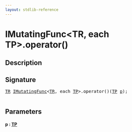 ```yaml
---
layout: stdlib-reference
---
```


# IMutatingFunc\<TR, each TP\>\.operator\(\)

## Description





## Signature 

<pre>
<a href="../index.md#typeparam-TR" class="code_type">TR</a> <a href="../index.md" class="code_type">IMutatingFunc</a>&lt;<a href="../index.md#typeparam-TR" class="code_type">TR</a>, <span class="code_keyword">each</span> <a href="../index.md#typeparam-TP" class="code_type">TP</a>&gt;.operator()(<a href="../index.md#typeparam-TP" class="code_type">TP</a> <a href=".#decl-p" class="code_param">p</a>);

</pre>

## Parameters

####  <a id="decl-p"></a>p  : [TP](../index.md#typeparam-TP)

